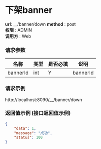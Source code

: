 下架banner
=======

**url**: __/banner/down
**method** : post  
**权限** : ADMIN  
**调用方** : Web

### 请求参数
|     名称  	 |  类型   | 是否必填  |             说明                                                   |
|------------|--------|----------|-------------------------------------------------------------------|
| bannerId     | int    | Y        | bannerId  	                                                       |                                                  
                                             

### 请求示例
http://localhost:8090/__/banner/down

### 返回值示例 (接口返回值示例)

```json
{
    "data": 1,
    "message": "成功",
    "status": 100
}
```